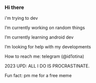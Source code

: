 ### Hi there 
i'm trying to dev
<!--
**iGOR121/iGOR121** is a ✨ _special_ ✨ repository because its `README.md` (this file) appears on your GitHub profile.
 
- 💬 Ask me about ...
- 😄 Pronouns: ...
-->
I’m currently working on random things

I’m currently learning android dev
<!-- I’m looking to collaborate on making buildable kernel for xiaomi toco
-->
I’m looking for help with my developments

How to reach me: telegram (@id1otina)

2023 UPD: ALL I DO IS PROCRASTINATE.

Fun fact: pm me for a free meme

